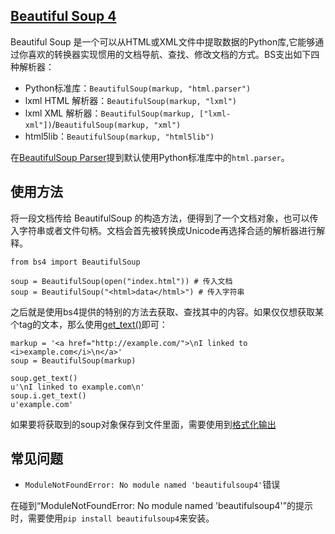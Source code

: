 ## [Beautiful Soup 4](https://beautifulsoup.readthedocs.io/zh_CN/v4.4.0/)


Beautiful Soup 是一个可以从HTML或XML文件中提取数据的Python库,它能够通过你喜欢的转换器实现惯用的文档导航、查找、修改文档的方式。BS支出如下四种解析器：

- Python标准库：`BeautifulSoup(markup, "html.parser")`
- lxml HTML 解析器：`BeautifulSoup(markup, "lxml")`
- lxml XML 解析器：`BeautifulSoup(markup, ["lxml-xml"])`/`BeautifulSoup(markup, "xml")`
- html5lib：`BeautifulSoup(markup, "html5lib")`

在[BeautifulSoup Parser](https://lxml.de/elementsoup.html)提到默认使用Python标准库中的`html.parser`。


## 使用方法

将一段文档传给 BeautifulSoup 的构造方法，便得到了一个文档对象，也可以传入字符串或者文件句柄。文档会首先被转换成Unicode再选择合适的解析器进行解释。

```
from bs4 import BeautifulSoup

soup = BeautifulSoup(open("index.html")) # 传入文档
soup = BeautifulSoup("<html>data</html>") # 传入字符串
```

之后就是使用bs4提供的特别的方法去获取、查找其中的内容。如果仅仅想获取某个tag的文本，那么使用[get_text()](https://beautifulsoup.readthedocs.io/zh_CN/v4.4.0/#get-text)即可：

```
markup = '<a href="http://example.com/">\nI linked to <i>example.com</i>\n</a>'
soup = BeautifulSoup(markup)

soup.get_text()
u'\nI linked to example.com\n'
soup.i.get_text()
u'example.com'
```

如果要将获取到的soup对象保存到文件里面，需要使用到[格式化输出](https://beautifulsoup.readthedocs.io/zh_CN/v4.4.0/#id48)


## 常见问题

- `ModuleNotFoundError: No module named 'beautifulsoup4'`错误

在碰到“ModuleNotFoundError: No module named 'beautifulsoup4'”的提示时，需要使用`pip install beautifulsoup4`来安装。

